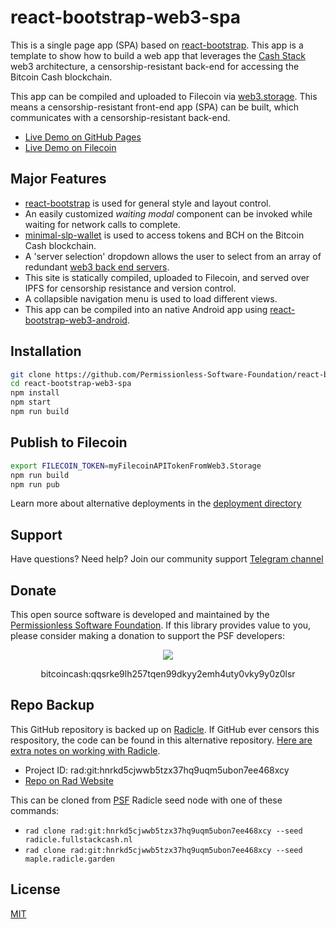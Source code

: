 # react-bootstrap-web3-spa

This is a single page app (SPA) based on [react-bootstrap](https://www.npmjs.com/package/react-bootstrap). This app is a template to show how to build a web app that leverages the [Cash Stack](https://cashstack.info) web3 architecture, a censorship-resistant back-end for accessing the Bitcoin Cash blockchain.

This app can be compiled and uploaded to Filecoin via [web3.storage](https://web3.storage). This means a censorship-resistant front-end app (SPA) can be built, which communicates with a censorship-resistant back-end.

- [Live Demo on GitHub Pages](https://permissionless-software-foundation.github.io/react-bootstrap-web3-spa/)
- [Live Demo on Filecoin](https://bafybeic3nuawgogcfjkxxstyqyg6dmzajvkxp55ccldipwmgiyuikhrq5y.ipfs.dweb.link/)

## Major Features
- [react-bootstrap](https://react-bootstrap.github.io/) is used for general style and layout control.
- An easily customized *waiting modal* component can be invoked while waiting for network calls to complete.
- [minimal-slp-wallet](https://www.npmjs.com/package/minimal-slp-wallet) is used to access tokens and BCH on the Bitcoin Cash blockchain.
- A 'server selection' dropdown allows the user to select from an array of redundant [web3 back end servers](https://cashstack.info).
- This site is statically compiled, uploaded to Filecoin, and served over IPFS for censorship resistance and version control.
- A collapsible navigation menu is used to load different views.
- This app can be compiled into an native Android app using [react-bootstrap-web3-android](https://github.com/Permissionless-Software-Foundation/react-bootstrap-web3-android).

## Installation
```bash
git clone https://github.com/Permissionless-Software-Foundation/react-bootstrap-web3-spa
cd react-bootstrap-web3-spa
npm install
npm start
npm run build
```

## Publish to Filecoin
```bash
export FILECOIN_TOKEN=myFilecoinAPITokenFromWeb3.Storage
npm run build
npm run pub
```

Learn more about alternative deployments in the [deployment directory](./deploy)

## Support

Have questions? Need help? Join our community support
[Telegram channel](https://t.me/bch_js_toolkit)

## Donate

This open source software is developed and maintained by the [Permissionless Software Foundation](https://psfoundation.cash). If this library provides value to you, please consider making a donation to support the PSF developers:

<div align="center">
<img src="./img/donation-qr.png" />
<p>bitcoincash:qqsrke9lh257tqen99dkyy2emh4uty0vky9y0z0lsr</p>
</div>

## Repo Backup
This GitHub repository is backed up on [Radicle](https://radicle.network/get-started.html). If GitHub ever censors this respository, the code can be found in this alternative repository. [Here are extra notes on working with Radicle](https://christroutner.github.io/trouts-blog/docs/censorship/radicle).

- Project ID: rad:git:hnrkd5cjwwb5tzx37hq9uqm5ubon7ee468xcy
- [Repo on Rad Website](https://app.radicle.network/seeds/maple.radicle.garden/rad:git:hnrkd5cjwwb5tzx37hq9uqm5ubon7ee468xcy/remotes/hyyycncbn9qzqmobnhjq9rry6t4mbjiadzjoyhaknzxjcz3cxkpfpc)

This can be cloned from [PSF](https://psfoundation.info) Radicle seed node with one of these commands:
- `rad clone rad:git:hnrkd5cjwwb5tzx37hq9uqm5ubon7ee468xcy --seed radicle.fullstackcash.nl`
- `rad clone rad:git:hnrkd5cjwwb5tzx37hq9uqm5ubon7ee468xcy --seed maple.radicle.garden`

## License
[MIT](./LICENSE.md)
